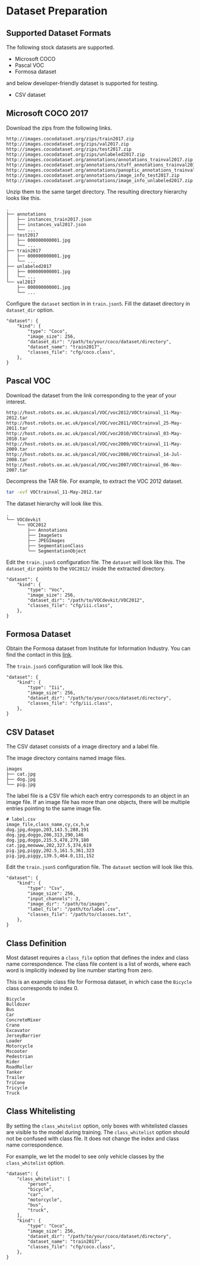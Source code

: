 # Dataset Preparation

## Supported Dataset Formats

The following stock datasets are supported.

- Microsoft COCO
- Pascal VOC
- Formosa dataset

and below developer-friendly dataset is supported for testing.

- CSV dataset

## Microsoft COCO 2017

Download the zips from the following links.

```
http://images.cocodataset.org/zips/train2017.zip
http://images.cocodataset.org/zips/val2017.zip
http://images.cocodataset.org/zips/test2017.zip
http://images.cocodataset.org/zips/unlabeled2017.zip
http://images.cocodataset.org/annotations/annotations_trainval2017.zip
http://images.cocodataset.org/annotations/stuff_annotations_trainval2017.zip
http://images.cocodataset.org/annotations/panoptic_annotations_trainval2017.zip
http://images.cocodataset.org/annotations/image_info_test2017.zip
http://images.cocodataset.org/annotations/image_info_unlabeled2017.zip
```

Unzip them to the same target directory. The resulting directory hierarchy looks like this.

```
.
├── annotations
│   ├── instances_train2017.json
│   ├── instances_val2017.json
│   └── ...
├── test2017
│   ├── 000000000001.jpg
│   └── ...
├── train2017
│   ├── 000000000001.jpg
│   └── ...
├── unlabeled2017
│   ├── 000000000001.jpg
│   └── ...
└── val2017
    ├── 000000000001.jpg
    └── ...
```

Configure the `dataset` section in in `train.json5`. Fill the dataset directory in `dataset_dir` option.

```json5
"dataset": {
    "kind": {
        "type": "Coco",
        "image_size": 256,
        "dataset_dir": "/path/to/your/coco/dataset/directory",
        "dataset_name": "train2017",
        "classes_file": "cfg/coco.class",
    },
}
```

## Pascal VOC

Download the dataset from the link corresponding to the year of your interest.

```
http://host.robots.ox.ac.uk/pascal/VOC/voc2012/VOCtrainval_11-May-2012.tar
http://host.robots.ox.ac.uk/pascal/VOC/voc2011/VOCtrainval_25-May-2011.tar
http://host.robots.ox.ac.uk/pascal/VOC/voc2010/VOCtrainval_03-May-2010.tar
http://host.robots.ox.ac.uk/pascal/VOC/voc2009/VOCtrainval_11-May-2009.tar
http://host.robots.ox.ac.uk/pascal/VOC/voc2008/VOCtrainval_14-Jul-2008.tar
http://host.robots.ox.ac.uk/pascal/VOC/voc2007/VOCtrainval_06-Nov-2007.tar
```

Decompress the TAR file. For example, to extract the VOC 2012 dataset.

```sh
tar -xvf VOCtrainval_11-May-2012.tar
```

The dataset hierarchy will look like this.

```
.
└── VOCdevkit
    └── VOC2012
        ├── Annotations
        ├── ImageSets
        ├── JPEGImages
        ├── SegmentationClass
        └── SegmentationObject

```

Edit the  `train.json5` configuration file. The `dataset` will look like this. The `dataset_dir` points to the `VOC2012/` inside the extracted directory.

```json5
"dataset": {
    "kind": {
        "type": "Voc",
        "image_size": 256,
        "dataset_dir": "/path/to/VOCdevkit/VOC2012",
        "classes_file": "cfg/iii.class",
    },
}
```

## Formosa Dataset

Obtain the Formosa dataset from Institute for Information Industry. You can find the contact in this [link](https://www.iii.org.tw/Product/TransferDBDetail.aspx?tdp_sqno=3345&fm_sqno=23).

The `train.json5` configuration will look like this.

```json5
"dataset": {
    "kind": {
        "type": "Iii",
        "image_size": 256,
        "dataset_dir": "/path/to/your/coco/dataset/directory",
        "classes_file": "cfg/iii.class",
    },
}
```

## CSV Dataset

The CSV dataset consists of a image directory and a label file.

The image directory contains named image files.

```
images
├── cat.jpg
├── dog.jpg
└── pig.jpg
```

The label file is a CSV file which each entry corresponds to an object in an image file. If an image file has more than one objects, there will be multiple entries pointing to the same image file.

```csv
# label.csv
image_file,class_name,cy,cx,h,w
dog.jpg,doggo,203,143.5,288,191
dog.jpg,doggo,206,313,290,146
dog.jpg,doggo,215.5,478,279,180
cat.jpg,meowww,202,327.5,374,619
pig.jpg,piggy,202.5,161.5,361,323
pig.jpg,piggy,139.5,464.0,131,152
```

Edit the `train.json5` configuration file. The `dataset` section will look like this.

```json5
"dataset": {
    "kind": {
        "type": "Csv",
        "image_size": 256,
        "input_channels": 3,
        "image_dir": "/path/to/images",
        "label_file": "/path/to/label.csv",
        "classes_file": "/path/to/classes.txt",
    },
}
```

## Class Definition

Most dataset requires a `class_file` option that defines the index and class name correspondence. The class file content is a list of words, where each word is implicitly indexed by line number starting from zero.

This is an example class file for Formosa dataset, in which case the `Bicycle` class corresponds to index 0.

```
Bicycle
Bulldozer
Bus
Car
ConcreteMixer
Crane
Excavator
JerseyBarrier
Loader
Motorcycle
Mscooter
Pedestrian
Rider
RoadRoller
Tanker
Trailer
TriCone
Tricycle
Truck
```

## Class Whitelisting

By setting the `class_whitelist` option, only boxes with whitelisted classes are visible to the model during training. The `class_whitelist` option should not be confused with class file. It does not change the index and class name correspondence.

For example, we let the model to see only vehicle classes by the `class_whitelist` option.

```json5
"dataset": {
    "class_whitelist": [
        "person",
        "bicycle",
        "car",
        "motorcycle",
        "bus",
        "truck",
    ],
    "kind": {
        "type": "Coco",
        "image_size": 256,
        "dataset_dir": "/path/to/your/coco/dataset/directory",
        "dataset_name": "train2017",
        "classes_file": "cfg/coco.class",
    },
}
```
